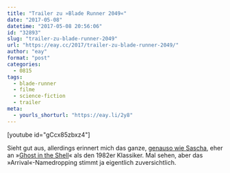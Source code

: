 ```yaml
---
title: "Trailer zu »Blade Runner 2049«"
date: "2017-05-08"
datetime: "2017-05-08 20:56:06"
id: "32893"
slug: "trailer-zu-blade-runner-2049"
url: "https://eay.cc/2017/trailer-zu-blade-runner-2049/"
author: "eay"
format: "post"
categories:
  - 0815
tags:
  - blade-runner
  - filme
  - science-fiction
  - trailer
meta:
  - yourls_shorturl: "https://eay.li/2y8"
---
```


\[youtube id="gCcx85zbxz4"\]

Sieht gut aus, allerdings erinnert mich das ganze, [genauso wie Sascha](http://www.pewpewpew.de/2017/05/08/der-blade-runner-2049-trailer-verspricht-mehr-2017-als-2049/), eher an »[Ghost in the Shell](https://eay.cc/2017/ghost-in-the-shell/)« als den 1982er Klassiker. Mal sehen, aber das »Arrival«-Namedropping stimmt ja eigentlich zuversichtlich.
